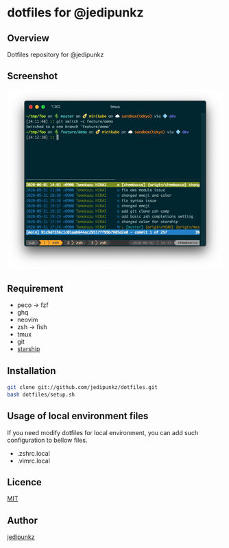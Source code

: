 # dotfiles for @jedipunkz

## Overview

Dotfiles repository for @jedipunkz

## Screenshot

<img src="https://raw.githubusercontent.com/jedipunkz/dotfiles/master/pix/dotfiles.png">

## Requirement

- peco -> fzf
- ghq
- neovim
- zsh -> fish
- tmux
- git
- [starship](https://starship.rs/)

## Installation

```bash
git clone git://github.com/jedipunkz/dotfiles.git
bash dotfiles/setup.sh
```

## Usage of local environment files

If you need modify dotfiles for local environment, you can add such configuration to bellow files. 

- .zshrc.local
- .vimrc.local

## Licence

[MIT](https://github.com/tcnksm/tool/blob/master/LICENCE)

## Author

[jedipunkz](https://github.com/jedipunkz)
